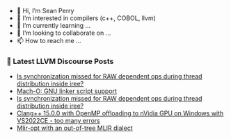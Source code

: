 - 👋 Hi, I’m Sean Perry
- 👀 I’m interested in compilers (c++, COBOL, llvm)
- 🌱 I’m currently learning ...
- 💞️ I’m looking to collaborate on ...
- 📫 How to reach me ...

<!---
s66perry/s66perry is a ✨ special ✨ repository because its `README.md` (this file) appears on your GitHub profile.
You can click the Preview link to take a look at your changes.
--->
### 📕 Latest LLVM Discourse Posts

<!-- DISCOURSE-LLVM:START -->
- [Is synchronization missed for RAW dependent ops during thread distribution inside iree?](https://discourse.llvm.org/t/is-synchronization-missed-for-raw-dependent-ops-during-thread-distribution-inside-iree/62971#post_2)
- [Mach-O: GNU linker script support](https://discourse.llvm.org/t/mach-o-gnu-linker-script-support/62972#post_1)
- [Is synchronization missed for RAW dependent ops during thread distribution inside iree?](https://discourse.llvm.org/t/is-synchronization-missed-for-raw-dependent-ops-during-thread-distribution-inside-iree/62971#post_1)
- [Clang++ 15.0.0 with OpenMP offloading to nVidia GPU on Windows with VS2022CE - too many errors](https://discourse.llvm.org/t/clang-15-0-0-with-openmp-offloading-to-nvidia-gpu-on-windows-with-vs2022ce-too-many-errors/62827#post_5)
- [Mlir-opt with an out-of-tree MLIR dialect](https://discourse.llvm.org/t/mlir-opt-with-an-out-of-tree-mlir-dialect/62966#post_4)
<!-- DISCOURSE-LLVM:END -->
